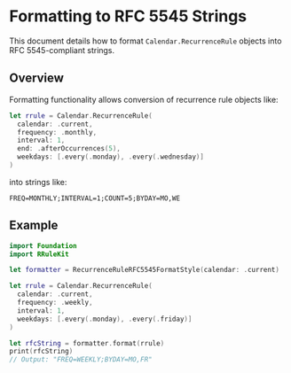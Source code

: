 # Formatting to RFC 5545 Strings

This document details how to format `Calendar.RecurrenceRule` objects into RFC 5545-compliant strings.

## Overview

Formatting functionality allows conversion of recurrence rule objects like:

```swift
let rrule = Calendar.RecurrenceRule(
  calendar: .current,
  frequency: .monthly,
  interval: 1,
  end: .afterOccurrences(5),
  weekdays: [.every(.monday), .every(.wednesday)]
)
```

into strings like:

```plaintext
FREQ=MONTHLY;INTERVAL=1;COUNT=5;BYDAY=MO,WE
```

## Example

```swift
import Foundation
import RRuleKit

let formatter = RecurrenceRuleRFC5545FormatStyle(calendar: .current)

let rrule = Calendar.RecurrenceRule(
  calendar: .current,
  frequency: .weekly,
  interval: 1,
  weekdays: [.every(.monday), .every(.friday)]
)

let rfcString = formatter.format(rrule)
print(rfcString)
// Output: "FREQ=WEEKLY;BYDAY=MO,FR"
```
